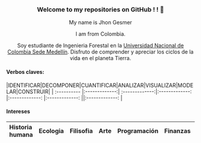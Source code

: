 
<center>
  
<h3>
Welcome to my repositories on GitHub ! !  👋
</h3>
  
My name is Jhon Gesmer
  
I am from Colombia.

Soy estudiante de Ingenieria Forestal en la [Universidad Nacional de Colombia Sede Medellín](https://medellin.unal.edu.co/). Disfruto de comprender y apreciar los ciclos de la vida en el planeta Tierra. 
  
  
</center>

#### Verbos claves: 
|IDENTIFICAR|DECOMPONER|CUANTIFICAR|ANALIZAR|VISUALIZAR|MODELAR|CONSTRUIR|
| :---------- |:-------------:| :-------------:|:-------------: |:-------------: |:-------------: ||:-------------: |


#### Intereses 
|Historia humana|Ecologia|Filisofia|Arte|Programación|Finanzas|Data Science|
| :---------- |:-------------:| :-------------:|:-------------: |-------------: |-------------: |:-------------: |


